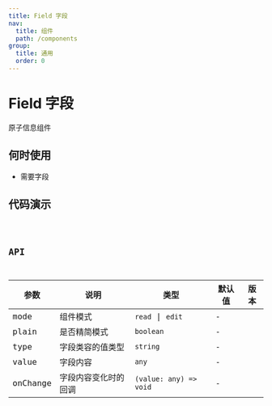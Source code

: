 ```yaml
---
title: Field 字段
nav:
  title: 组件
  path: /components
group:
  title: 通用
  order: 0
---
```


# Field 字段

原子信息组件

## 何时使用

- 需要字段

## 代码演示

<code src="./demos/basic.tsx" />

## API

| 参数     | 说明                 | 类型                   | 默认值 | 版本 |
| -------- | -------------------- | ---------------------- | ------ | ---- |
| mode     | 组件模式             | `read` &#124; `edit`   | -      |
| plain    | 是否精简模式         | `boolean`              | -      |
| type     | 字段类容的值类型     | `string`               | -      |
| value    | 字段内容             | `any`                  | -      |
| onChange | 字段内容变化时的回调 | `(value: any) => void` | -      |

